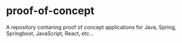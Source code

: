 # proof-of-concept

A repository contaning proof of concept applications for Java, Spring, Springboot, JavaScript, React, etc...
